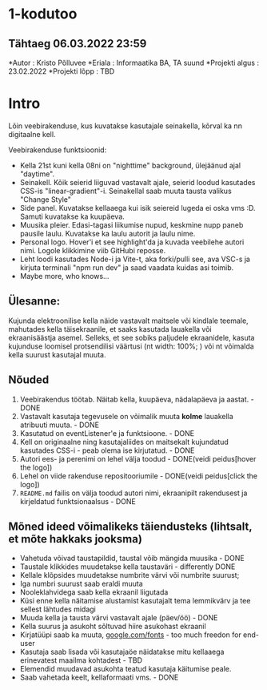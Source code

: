 # 1-kodutoo
## Tähtaeg 06.03.2022 23:59
*Autor : Kristo Põlluvee
*Eriala : Informaatika BA, TA suund
*Projekti algus : 23.02.2022
*Projekti lõpp : TBD


# Intro

Lõin veebirakenduse, kus kuvatakse kasutajale seinakella, kõrval ka nn digitaalne kell.

Veebirakenduse funktsioonid:

* Kella 21st kuni kella 08ni on "nighttime" background, ülejäänud ajal "daytime".
* Seinakell. Kõik seierid liiguvad vastavalt ajale, seierid loodud kasutades CSS-is "linear-gradient"-i. Seinakellal saab muuta tausta valikus "Change Style"
* Side panel. Kuvatakse kellaaega kui isik seiereid lugeda ei oska vms :D. Samuti kuvatakse ka kuupäeva.
* Muusika pleier. Edasi-tagasi liikumise nupud, keskmine nupp paneb pausile laulu. Kuvatakse ka laulu autorit ja laulu nime.
* Personal logo. Hover'i et see highlight'da ja kuvada veebilehe autori nimi. Logole klikkimine viib GitHubi reposse.
* Leht loodi kasutades Node-i ja Vite-t, aka forki/pulli see, ava VSC-s ja kirjuta terminali "npm run dev" ja saad vaadata kuidas asi toimib.
* Maybe more, who knows...



## Ülesanne:

Kujunda elektroonilise kella näide vastavalt maitsele või kindlale teemale, mahutades kella täisekraanile, et saaks kasutada lauakella või ekraanisäästja asemel. Selleks, et see sobiks paljudele ekraanidele, kasuta kujunduse loomisel protsendilisi väärtusi (nt width: 100%; ) või nt võimalda kella suurust kasutajal muuta.

## Nõuded

1. Veebirakendus töötab. Näitab kella, kuupäeva, nädalapäeva ja aastat. - DONE
1. Vastavalt kasutaja tegevusele on võimalik muuta **kolme** lauakella atribuuti muuta. - DONE
1. Kasutatud on eventListener'e ja funktsioone. - DONE
1. Kell on originaalne ning kasutajaliides on maitsekalt kujundatud kasutades CSS-i - peab olema ise kirjutatud. - DONE
1. Autori ees- ja perenimi on lehel välja toodud - DONE(veidi peidus[hover the logo])
1. Lehel on viide rakenduse repositooriumile - DONE(veidi peidus[click the logo])
1. `README.md` failis on välja toodud autori nimi, ekraanipilt rakendusest ja kirjeldatud funktsionaalsus - DONE

## Mõned ideed võimalikeks täiendusteks (lihtsalt, et mõte hakkaks jooksma)

* Vahetuda võivad taustapildid, taustal võib mängida muusika - DONE
* Taustale klikkides muudetakse kella taustaväri - differently DONE
* Kellale klõpsides muudetakse numbrite värvi või numbrite suurust;
* Iga numbri suurust saab eraldi muuta
* Nooleklahvidega saab kella ekraanil liigutada
* Küsi enne kella näitamise alustamist kasutajalt tema lemmikvärv ja tee sellest lähtudes midagi
* Muuda kella ja tausta värvi vastavalt ajale (päev/öö) - DONE
* Kella suurus ja asukoht sõltuvad hiire asukohast ekraanil
* Kirjatüüpi saab ka muuta, [google.com/fonts](https://www.google.com/fonts) - too much freedon for end-user
* Kasutaja saab lisada või kasutajaöe näidatakse mitu kellaaega erinevatest maailma kohtadest - TBD
* Elemendid muudavad asukohta teatud kasutaja käitumise peale.
* Saab vahetada keelt, kellaformaati vms. - DONE


